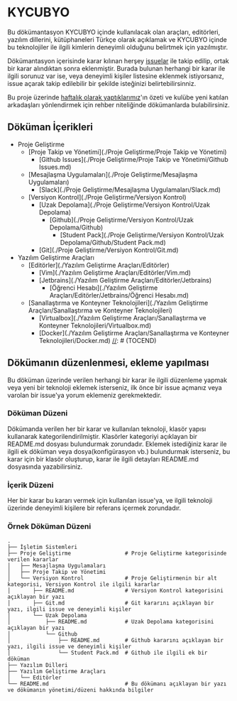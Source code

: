 # KYCUBYO
Bu dökümantasyon KYCUBYO içinde kullanılacak olan araçları, editörleri, yazılım dillerini, kütüphaneleri Türkçe olarak açıklamak ve KYCUBYO içinde bu teknolojiler ile ilgili kimlerin deneyimli olduğunu belirtmek için yazılmıştır.

Dökümantasyon içerisinde karar kılınan herşey [issuelar](https://github.com/Yengas/KYCUBYO/issues?utf8=%E2%9C%93&q=) ile takip edilip, ortak bir karar alındıktan sonra eklenmiştir. Burada bulunan herhangi bir karar ile ilgili sorunuz var ise, veya deneyimli kişiler listesine eklenmek istiyorsanız, issue açarak takip edilebilir bir şekilde isteğinizi belirtebilirsinniz.

Bu proje üzerinde [haftalık olarak yaptıklarımız](https://github.com/Yengas/KYCUBYO/issues?utf8=%E2%9C%93&q=label%3A%22Haftan%C4%B1n%20%C3%96zeti%22%20)'ın özeti ve kulübe yeni katılan arkadaşları yönlendirmek için rehber niteliğinde dökümanlarda bulabilirsiniz.

## Döküman İçerikleri
[//]: # (TOCSTART)
- Proje Geliştirme
	- [Proje Takip ve Yönetimi](./Proje Geliştirme/Proje Takip ve Yönetimi)
		- [Github Issues](./Proje Geliştirme/Proje Takip ve Yönetimi/Github Issues.md)
	- [Mesajlaşma Uygulamaları](./Proje Geliştirme/Mesajlaşma Uygulamaları)
		- [Slack](./Proje Geliştirme/Mesajlaşma Uygulamaları/Slack.md)
	- [Versiyon Kontrol](./Proje Geliştirme/Versiyon Kontrol)
		- [Uzak Depolama](./Proje Geliştirme/Versiyon Kontrol/Uzak Depolama)
			- [Github](./Proje Geliştirme/Versiyon Kontrol/Uzak Depolama/Github)
				- [Student Pack](./Proje Geliştirme/Versiyon Kontrol/Uzak Depolama/Github/Student Pack.md)
		- [Git](./Proje Geliştirme/Versiyon Kontrol/Git.md)
- Yazılım Geliştirme Araçları
	- [Editörler](./Yazılım Geliştirme Araçları/Editörler)
		- [Vim](./Yazılım Geliştirme Araçları/Editörler/Vim.md)
		- [Jetbrains](./Yazılım Geliştirme Araçları/Editörler/Jetbrains)
			- [Öğrenci Hesabı](./Yazılım Geliştirme Araçları/Editörler/Jetbrains/Öğrenci Hesabı.md)
	- [Sanallaştırma ve Konteyner Teknolojileri](./Yazılım Geliştirme Araçları/Sanallaştırma ve Konteyner Teknolojileri)
		- [Virtualbox](./Yazılım Geliştirme Araçları/Sanallaştırma ve Konteyner Teknolojileri/Virtualbox.md)
		- [Docker](./Yazılım Geliştirme Araçları/Sanallaştırma ve Konteyner Teknolojileri/Docker.md)
[//]: # (TOCEND)

## Dökümanın düzenlenmesi, ekleme yapılması
Bu döküman üzerinde verilen herhangi bir karar ile ilgili düzenleme yapmak veya yeni bir teknoloji eklemek isterseniz, ilk önce bir issue açmanız veya varolan bir issue'ya yorum eklemeniz gerekmektedir.

### Döküman Düzeni
Dökümanda verilen her bir karar ve kullanılan teknoloji, klasör yapısı kullanarak kategorilendirilmiştir. Klasörler kategoriyi açıklayan bir README.md dosyası bulundurmak zorundadır. Eklemek istediğiniz karar ile ilgili ek döküman veya dosya(konfigürasyon vb.) bulundurmak isterseniz, bu karar için bir klasör oluşturup, karar ile ilgili detayları README.md dosyasında yazabilirsiniz.

### İçerik Düzeni
Her bir karar bu kararı vermek için kullanılan issue'ya, ve ilgili teknoloji üzerinde deneyimli kişilere bir referans içermek zorundadır.

### Örnek Döküman Düzeni
```
.
├── İşletim Sistemleri
├── Proje Geliştirme                 # Proje Geliştirme kategorisinde verilen kararlar
│   ├── Mesajlaşma Uygulamaları
│   ├── Proje Takip ve Yönetimi
│   └── Versiyon Kontrol             # Proje Geliştirmenin bir alt kategorisi, Versiyon Kontrol ile ilgili kararlar
│       ├── README.md                # Versiyon Kontrol kategorisini açıklayan bir yazı
│       ├── Git.md                   # Git kararını açıklayan bir yazı, ilgili issue ve deneyimli kişiler
│       └── Uzak Depolama
│           ├── README.md            # Uzak Depolama kategorisini açıklayan bir yazı
│           └── Github
│               ├── README.md        # Github kararını açıklayan bir yazı, ilgili issue ve deneyimli kişiler
│               └── Student Pack.md  # Github ile ilgili ek bir döküman
├── Yazılım Dilleri
├── Yazılım Geliştirme Araçları
│   └── Editörler
└── README.md                        # Bu dökümanı açıklayan bir yazı ve dökümanın yönetimi/düzeni hakkında bilgiler
```

